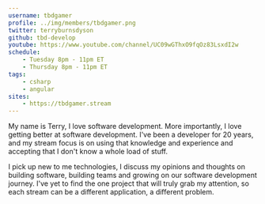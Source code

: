 ```yaml
---
username: tbdgamer
profile: ../img/members/tbdgamer.png
twitter: terryburnsdyson
github: tbd-develop
youtube: https://www.youtube.com/channel/UC09wGThxO9fqOz83LsxdI2w
schedule:
    - Tuesday 8pm - 11pm ET
    - Thursday 8pm - 11pm ET
tags:
    - csharp
    - angular
sites:
    - https://tbdgamer.stream
---
```


My name is Terry, I love software development. More importantly, I love getting better at software development. I've been a developer for 20 years, and my stream focus is on using that knowledge and experience and accepting that I don't know a whole load of stuff. 

I pick up new to me technologies, I discuss my opinions and thoughts on building software, building teams and growing on our software development journey.  I've yet to find the one project that will truly grab my attention, so each stream can be a different application, a different problem. 